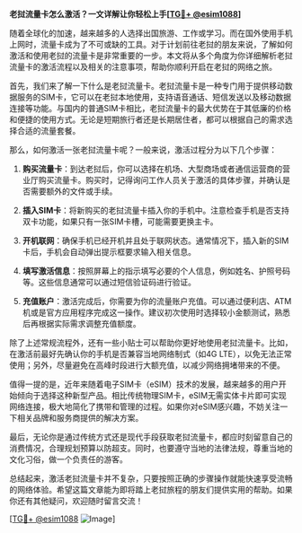 **老挝流量卡怎么激活？一文详解让你轻松上手[[TG💪+ @esim1088](https://t.me/s/esim1088)]**

随着全球化的加速，越来越多的人选择出国旅游、工作或学习。而在国外使用手机上网时，流量卡成为了不可或缺的工具。对于计划前往老挝的朋友来说，了解如何激活和使用老挝的流量卡是非常重要的一步。本文将从多个角度为你详细解析老挝流量卡的激活流程以及相关的注意事项，帮助你顺利开启在老挝的网络之旅。

首先，我们来了解一下什么是老挝流量卡。老挝流量卡是一种专门用于提供移动数据服务的SIM卡，它可以在老挝本地使用，支持语音通话、短信发送以及移动数据连接等功能。与国内的普通SIM卡相比，老挝流量卡的最大优势在于其低廉的价格和便捷的使用方式。无论是短期旅行者还是长期居住者，都可以根据自己的需求选择合适的流量套餐。

那么，如何激活一张老挝流量卡呢？一般来说，激活过程分为以下几个步骤：

1. **购买流量卡**：到达老挝后，你可以选择在机场、大型商场或者通信运营商的营业厅购买流量卡。购买时，记得询问工作人员关于激活的具体步骤，并确认是否需要额外的文件或手续。

2. **插入SIM卡**：将新购买的老挝流量卡插入你的手机中。注意检查手机是否支持双卡功能，如果只有一张SIM卡槽，可能需要更换主卡。

3. **开机联网**：确保手机已经开机并且处于联网状态。通常情况下，插入新的SIM卡后，手机会自动弹出提示框要求输入相关信息。

4. **填写激活信息**：按照屏幕上的指示填写必要的个人信息，例如姓名、护照号码等。这些信息通常可以通过短信验证码进行验证。

5. **充值账户**：激活完成后，你需要为你的流量账户充值。可以通过便利店、ATM机或是官方应用程序完成这一操作。建议初次使用时选择较小金额测试，熟悉后再根据实际需求调整充值额度。

除了上述常规流程外，还有一些小贴士可以帮助你更好地使用老挝流量卡。比如，在激活前最好先确认你的手机是否兼容当地网络制式（如4G LTE），以免无法正常使用；另外，尽量避免在高峰时段进行大额充值，以减少网络拥堵带来的不便。

值得一提的是，近年来随着电子SIM卡（eSIM）技术的发展，越来越多的用户开始倾向于选择这种新型产品。相比传统物理SIM卡，eSIM无需实体卡片即可实现网络连接，极大地简化了携带和管理的过程。如果你对eSIM感兴趣，不妨关注一下相关品牌和服务商提供的解决方案。

最后，无论你是通过传统方式还是现代手段获取老挝流量卡，都应时刻留意自己的消费情况，合理规划预算以防超支。同时，也要遵守当地的法律法规，尊重当地的文化习俗，做一个负责任的游客。

总结起来，激活老挝流量卡并不复杂，只要按照正确的步骤操作就能快速享受流畅的网络体验。希望这篇文章能为即将踏上老挝旅程的朋友们提供实用的帮助。如果你还有其他疑问，欢迎随时留言交流！

[[TG💪+ @esim1088](https://t.me/s/esim1088) ![Image](https://i.postimg.cc/4NQfJmqS/Snipaste-2025-05-13-00-14-12.png)]